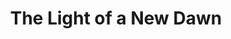 ---
ee_id_thing: '4497'
site: '1'
type: '2'
inv_num: 2020-031
url: 2020-031-the-light-of-a-new-dawn
title: The Light of a New Dawn
year: '2020'
display_year: '2020'
medium: 'New York Times "Fireplace" spread & related Louis Vuitton window installation(s). '
dims: ''
pitch: Did an ad &amp; window campaign 4 LV.&nbsp;
ps: ''
live_url: ''
related: ''
youtube: ''
related_code: ''
imgs: light-of-a-new-dawn-2020-031-db-ih--MUIA.jpg
subheading: ''
download: ''
add_credit: ''
commission: ''
layout: things-i-made
---